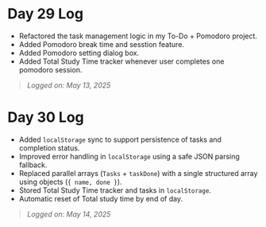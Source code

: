 # Day 29 Log 

- Refactored the task management logic in my To-Do + Pomodoro project.
- Added Pomodoro break time and sesstion feature.
- Added Pomodoro setting dialog box.
- Added Total Study Time tracker whenever user completes one pomodoro session.

> *Logged on: May 13, 2025*

# Day 30 Log

- Added `localStorage` sync to support persistence of tasks and completion status.
- Improved error handling in `localStorage` using a safe JSON parsing fallback.
- Replaced parallel arrays (`Tasks` + `taskDone`) with a single structured array using objects (`{ name, done }`).
- Stored Total Study Time tracker and tasks in `localStorage`.
- Automatic reset of Total study time by end of day. 

> *Logged on: May 14, 2025*